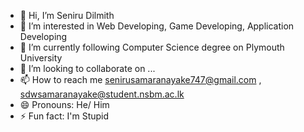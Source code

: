 - 👋 Hi, I’m Seniru Dilmith
- 👀 I’m interested in Web Developing, Game Developing, Application Developing
- 🌱 I’m currently following Computer Science degree on Plymouth University
- 💞️ I’m looking to collaborate on ...
- 📫 How to reach me senirusamaranayake747@gmail.com , sdwsamaranayake@student.nsbm.ac.lk
- 😄 Pronouns: He/ Him
- ⚡ Fun fact: I'm Stupid

<!---
SeniruDilmith2004/SeniruDilmith2004 is a ✨ special ✨ repository because its `README.md` (this file) appears on your GitHub profile.
You can click the Preview link to take a look at your changes.
--->
